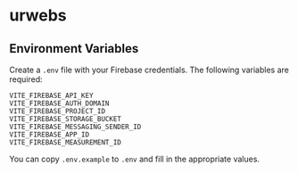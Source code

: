 # urwebs

## Environment Variables

Create a `.env` file with your Firebase credentials. The following variables are required:

```
VITE_FIREBASE_API_KEY
VITE_FIREBASE_AUTH_DOMAIN
VITE_FIREBASE_PROJECT_ID
VITE_FIREBASE_STORAGE_BUCKET
VITE_FIREBASE_MESSAGING_SENDER_ID
VITE_FIREBASE_APP_ID
VITE_FIREBASE_MEASUREMENT_ID
```

You can copy `.env.example` to `.env` and fill in the appropriate values.
